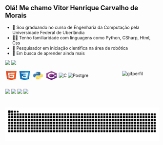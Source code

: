 ## Olá! Me chamo Vitor Henrique Carvalho de Morais

- 📒 Sou graduando no curso de Engenharia da Computação pela Universidade Federal de Uberlândia
- 👨‍💻 Tenho familiaridade com linguagens como Python, CSharp, Html, Css
- 🤖 Pesquisador em iniciação científica na área de robótica
- 📝 Em busca de aprender ainda mais

<div> 
    <a href="https://github.com/vhcmorais"></a>
      <img height="150em" src="https://github-readme-stats.vercel.app/api?username=vhcmorais&show_icons=true&theme=cobalt&include_all_commits=true&count_private-true"/>
      <img height="140em" src="https://github-readme-stats.vercel.app/api/top-langs/?username=vhcmorais&layout=compact&langs_count=16&theme=cobalt">
</div>

<div style="display: inline_block"><br>
  <img align="center" alt="HTML" height="30" width="40" src="https://raw.githubusercontent.com/devicons/devicon/master/icons/html5/html5-original.svg">
  <img align="center" alt="CSS" height="30" width="40" src="https://raw.githubusercontent.com/devicons/devicon/master/icons/css3/css3-original.svg">
  <img align="center" alt="Python" height="30" width="40" src="https://raw.githubusercontent.com/devicons/devicon/master/icons/python/python-original.svg">
  <img align="center" alt="Csharp" height="30" width="40" src="https://raw.githubusercontent.com/devicons/devicon/master/icons/csharp/csharp-original.svg">
  <img align="center" alt="C" height="30" width="40" src="https://cdn.jsdelivr.net/gh/devicons/devicon@latest/icons/c/c-original.svg"/>
  <img align="center" alt="Postgre" height="30" width="40" src="https://cdn.jsdelivr.net/gh/devicons/devicon@latest/icons/postgresql/postgresql-original.svg"/>
  <img align="right" alt="gifperfil" height="120" width="120" src="https://media.tenor.com/yrBELL1llOcAAAAM/kira-kiraoninj.gif">
</div>

## 

<div>
  <a href="https://instagram.com/vhcmoorais" target="_blank"><img src="https://img.shields.io/badge/-Instagram-%23E4405F?style=for-the-badge&logo=instagram&logoColor=white" target="_blank"></a>
  <a href = "mailto:vhcmdev@gmail.com"><img src="https://img.shields.io/badge/-Gmail-%23333?style=for-the-badge&logo=gmail&logoColor=white" target="_blank"></a>
  <a href="https://www.linkedin.com/in/vitor-henrique-carvalho-de-morais-aa5ab12b8" target="_blank"><img src="https://img.shields.io/badge/-LinkedIn-%230077B5?style=for-the-badge&logo=linkedin&logoColor=white" target="_blank"></a> 
  <a href = "https://vhcdev.netlify.app/" target="_blank"><img src = "https://img.shields.io/badge/website-000000?style=for-the-badge&logo=About.me&logoColor=white" target="_blank"><a>
</div>

![Snake animation](https://github.com/vhcmorais/vhcmorais/blob/output/github-contribution-grid-snake.svg)
